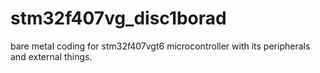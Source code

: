 # stm32f407vg_disc1borad
bare metal coding for stm32f407vgt6 microcontroller with its peripherals and external things.

